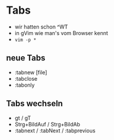Tabs
====
* wir hatten schon ^WT
* in gVim wie man's vom Browser kennt
* `vim -p *`

neue Tabs
---------
* :tabnew [file]
* :tabclose
* :tabonly

Tabs wechseln
-------------
* gt / gT
* Strg+BildAuf / Strg+BildAb
* :tabnext / :tabNext / :tabprevious
